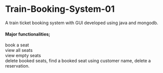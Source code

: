 # Train-Booking-System-01

A train ticket booking system with GUI developed using java and mongodb.<br/>
<h4>Major functionalities;</h4> book a seat <br/> view all seats<br/>
view empty seats<br> delete booked seats, find a booked seat using customer name, delete a reservation.
